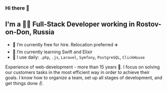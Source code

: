 ### Hi there 👋

## I'm a 👨‍💻 Full-Stack Developer working in Rostov-on-Don, Russia

- 🔭 I’m currently free for hire. Relocation preferred ✈️
- 🌱 I’m currently learning Swift and Elixir
- 🙈 I use daily: `.php`, `.js`, `Laravel`, `Symfony`, `PostgreSQL`, `ClickHouse`

Experience of web-development - more than 15 years 🤪. I focus on solving our customers tasks in the most efficient way in order to achieve their goals. I know how to organize a team, set up all stages of development, and get things done ✌️.
